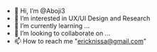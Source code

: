 - 👋 Hi, I’m @Aboji3
- 👀 I’m interested in UX/UI Design and Research 
- 🌱 I’m currently learning ...
- 💞️ I’m looking to collaborate on ...
- 📫 How to reach me "ericknissa@gmail.com"

<!---
Aboji3/Aboji3 is a ✨ special ✨ repository because its `README.md` (this file) appears on your GitHub profile.
You can click the Preview link to take a look at your changes.
--->
